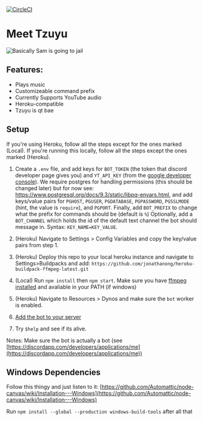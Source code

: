 [![CircleCI](https://circleci.com/gh/Optykan/Tzuyu/tree/deploy.svg?style=svg)](https://circleci.com/gh/Optykan/Tzuyu/tree/deploy)

<h1>Meet Tzuyu</h1>

![](http://cdn.koreaboo.com/wp-content/uploads/2016/06/7-1-e1467067293149.jpeg "Basically Sam is going to jail")

<h2>Features:</h2>

- Plays music
- Customizeable command prefix
- Currently Supports YouTube audio
- Heroku-compatible
- Tzuyu is qt bae

<h2>Setup</h2>

If you're using Heroku, follow all the steps except for the ones marked (Local). If you're running this locally, follow all the steps except the ones marked (Heroku).

1. Create a `.env` file, and add keys for `BOT_TOKEN` (the token that discord developer page gives you) and `YT_API_KEY` (from the [google developer console](https://console.developers.google.com)). We require postgres for handling permissions (this should be changed later) but for now see: https://www.postgresql.org/docs/9.3/static/libpq-envars.html, and add keys/value pairs for `PGHOST`, `PGUSER`, `PGDATABASE`, `PGPASSWORD`, `PGSSLMODE` (hint, the value is `require`), and `PGPORT`.
Finally, add `BOT_PREFIX` to change what the prefix for commands should be (default is `%`)
Optionally, add a `BOT_CHANNEL` which holds the id of the default text channel the bot should message in. Syntax: `KEY_NAME=KEY_VALUE`.

2. (Heroku) Navigate to Settings > Config Variables and copy the key/value pairs from step 1.

3. (Heroku) Deploy this repo to your local heroku instance and navigate to Settings>Buildpacks and add: `https://github.com/jonathanong/heroku-buildpack-ffmpeg-latest.git`

4. (Local) Run `npm install` then `npm start`. Make sure you have [ffmpeg installed](https://ffmpeg.org/) and avaliable in your PATH (if windows)

5. (Heroku) Navigate to Resources > Dynos and make sure the `bot` worker is enabled.

6. [Add the bot to your server](https://stackoverflow.com/questions/37689289/joining-a-server-with-the-discord-python-api)

7. Try `$help` and see if its alive.

Notes: Make sure the bot is actually a bot (see [https://discordapp.com/developers/applications/me](https://discordapp.com/developers/applications/me))


<h2> Windows Dependencies </h2>

Follow this thingy and just listen to it: [https://github.com/Automattic/node-canvas/wiki/Installation---Windows](https://github.com/Automattic/node-canvas/wiki/Installation---Windows)

Run `npm install --global --production windows-build-tools` after all that